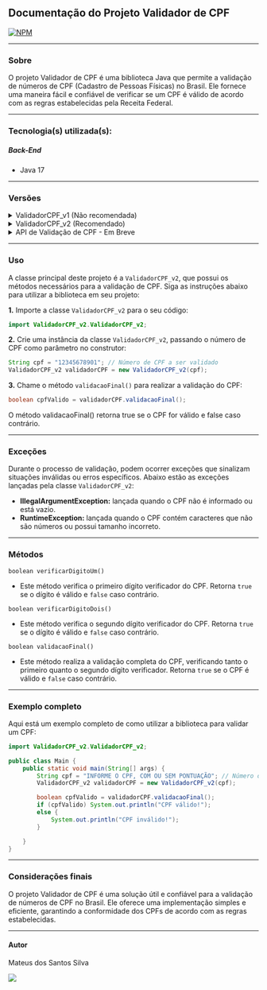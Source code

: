 ## Documentação do Projeto Validador de CPF

[![NPM](https://img.shields.io/npm/l/react)](https://github.com/CodeByTeusSilva/ValidadorCPF/blob/main/LICENSE)

---

### Sobre

O projeto Validador de CPF é uma biblioteca Java que permite a validação de números de CPF (Cadastro de Pessoas Físicas) no Brasil. Ele fornece uma maneira fácil e confiável de verificar se um CPF é válido de acordo com as regras estabelecidas pela Receita Federal.

---

### Tecnologia(s) utilizada(s):
##### Back-End
- Java 17

---

### Versões
<details>
        <summary>ValidadorCPF_v1 (Não recomendada)</summary>

                - ➡️ ValidadorCPF_v1
                    - 🔸 A versão 1 do Validador de CPF é considerada precária e não deve ser utilizada. 
                    O código dessa versão apresenta problemas de legibilidade, manutenção e eficiência. 
                    Além disso, não possui tratamento adequado para exceções e pode gerar resultados 
                    inconsistentes. 

                    Recomendamos que você evite utilizar essa versão e opte pela versão 2, 
                    que traz melhorias significativas.
</details>
<details>
          <summary>ValidadorCPF_v2 (Recomendado) </summary>

                  - ➡️ ValidadorCPF_v2
                      - 🔸 A versão 2 do Validador de CPF representa uma melhoria significativa em relação 
                      à versão anterior. O código foi reescrito com foco na clareza, organização e eficiência. 
                      Ele utiliza boas práticas de programação, possui tratamento adequado de exceções e 
                      implementa algoritmos otimizados para validar os dígitos verificadores do CPF.

                      Ao utilizar a versão 2, você pode esperar um código mais limpo, legível e de fácil 
                      manutenção. Além disso, essa versão foi aprimorada para oferecer maior precisão e 
                      confiabilidade na validação de CPFs.

                      Recomendamos o uso da versão 2 do Validador de CPF em seus projetos, aproveitando 
                      as melhorias introduzidas para obter resultados mais consistentes e confiáveis na 
                      validação de CPFs.
</details>
<details>
          <summary>API de Validação de CPF - Em Breve </summary>

                  - ➡️ Em Breve...
</details>

---

### Uso

A classe principal deste projeto é a `ValidadorCPF_v2`, que possui os métodos necessários para a validação de CPF. Siga as instruções abaixo para utilizar a biblioteca em seu projeto:

**1.** Importe a classe `ValidadorCPF_v2` para o seu código:
~~~Java
import ValidadorCPF_v2.ValidadorCPF_v2;
~~~

**2.** Crie uma instância da classe `ValidadorCPF_v2`, passando o número de CPF como parâmetro no construtor:
~~~Java
String cpf = "12345678901"; // Número de CPF a ser validado
ValidadorCPF_v2 validadorCPF = new ValidadorCPF_v2(cpf);
~~~

**3.** Chame o método `validacaoFinal()` para realizar a validação do CPF:
~~~Java
boolean cpfValido = validadorCPF.validacaoFinal();
~~~
O método validacaoFinal() retorna true se o CPF for válido e false caso contrário.

---

### Exceções

Durante o processo de validação, podem ocorrer exceções que sinalizam situações inválidas ou erros específicos. Abaixo estão as exceções lançadas pela classe `ValidadorCPF_v2`:

- **IllegalArgumentException:** lançada quando o CPF não é informado ou está vazio.
- **RuntimeException:** lançada quando o CPF contém caracteres que não são números ou possui tamanho incorreto.

---

### Métodos

`boolean verificarDigitoUm()`
- Este método verifica o primeiro dígito verificador do CPF. Retorna `true` se o dígito é válido e `false` caso contrário.

`boolean verificarDigitoDois()`
- Este método verifica o segundo dígito verificador do CPF. Retorna `true` se o dígito é válido e `false` caso contrário.

`boolean validacaoFinal()`
- Este método realiza a validação completa do CPF, verificando tanto o primeiro quanto o segundo dígito verificador. Retorna `true` se o CPF é válido e `false` caso contrário.

---

### Exemplo completo

Aqui está um exemplo completo de como utilizar a biblioteca para validar um CPF:
~~~Java
import ValidadorCPF_v2.ValidadorCPF_v2;

public class Main {
    public static void main(String[] args) {
        String cpf = "INFORME O CPF, COM OU SEM PONTUAÇÃO"; // Número de CPF a ser validado
        ValidadorCPF_v2 validadorCPF = new ValidadorCPF_v2(cpf);

        boolean cpfValido = validadorCPF.validacaoFinal();
        if (cpfValido) System.out.println("CPF válido!");
        else {
            System.out.println("CPF inválido!");
        }

    }
}
~~~

---

### Considerações finais
O projeto Validador de CPF é uma solução útil e confiável para a validação de números de CPF no Brasil. Ele oferece uma implementação simples e eficiente, garantindo a conformidade dos CPFs de acordo com as regras estabelecidas.

---

#### Autor

Mateus dos Santos Silva
<div>  
<a href="https://www.linkedin.com/in/dev-mateussilva/" target="_blank"><img src="https://img.shields.io/badge/-LinkedIn-%230077B5?style=for-the-badge&logo=linkedin&logoColor=white"</a>
</div> 
